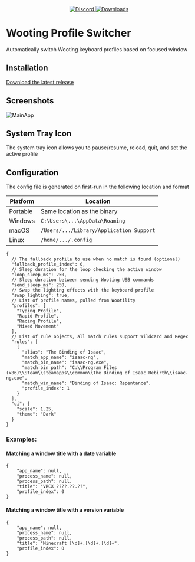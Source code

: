 <div align="center">
  <a href="https://discord.shaybox.com">
    <img alt="Discord" src="https://img.shields.io/discord/824865729445888041?color=404eed&label=Discord&logo=Discord&logoColor=FFFFFF">
  </a>
  <a href="https://github.com/shaybox/wooting-profile-switcher/releases/latest">
    <img alt="Downloads" src="https://img.shields.io/github/downloads/shaybox/wooting-profile-switcher/total?color=3fb950&label=Downloads&logo=github&logoColor=FFFFFF">
  </a>
</div>

# Wooting Profile Switcher

Automatically switch Wooting keyboard profiles based on focused window

## Installation

[Download the latest release](https://github.com/ShayBox/Wooting-Profile-Switcher/releases/latest)

## Screenshots

![MainApp](https://github.com/ShayBox/Wooting-Profile-Switcher/assets/9505196/2dabd348-2b5c-49b1-8a51-e9cc3fcdf6a9)

## System Tray Icon

The system tray icon allows you to pause/resume, reload, quit, and set the active profile

## Configuration

The config file is generated on first-run in the following location and format

| Platform | Location                                 |
| -------- | ---------------------------------------- |
| Portable | Same location as the binary              |
| Windows  | `C:\Users\...\AppData\Roaming`           |
| macOS    | `/Users/.../Library/Application Support` |
| Linux    | `/home/.../.config`                      |

```json5
{
  // The fallback profile to use when no match is found (optional)
  "fallback_profile_index": 0,
  // Sleep duration for the loop checking the active window
  "loop_sleep_ms": 250,
  // Sleep duration between sending Wooting USB commands
  "send_sleep_ms": 250,
  // Swap the lighting effects with the keyboard profile
  "swap_lighting": true,
  // List of profile names, pulled from Wootility
  "profiles": [
    "Typing Profile",
    "Rapid Profile",
    "Racing Profile",
    "Mixed Movement"
  ],
  // List of rule objects, all match rules support Wildcard and Regex
  "rules": [
    {
      "alias": "The Binding of Isaac",
      "match_app_name": "isaac-ng",
      "match_bin_name": "isaac-ng.exe",
      "match_bin_path": "C:\\Program Files (x86)\\Steam\\steamapps\\common\\The Binding of Isaac Rebirth\\isaac-ng.exe",
      "match_win_name": "Binding of Isaac: Repentance",
      "profile_index": 1
    }
  ],
  "ui": {
    "scale": 1.25,
    "theme": "Dark"
  }
}
```

### Examples:

#### Matching a window title with a date variable

```json5
{
    "app_name": null,
    "process_name": null,
    "process_path": null,
    "title": "VRCX ????.??.??",
    "profile_index": 0
}
```

#### Matching a window title with a version variable

```json5
{
    "app_name": null,
    "process_name": null,
    "process_path": null,
    "title": "Minecraft [\d]+.[\d]+.[\d]+",
    "profile_index": 0
}
```
